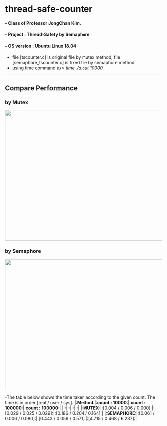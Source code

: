 # thread-safe-counter

#### - Class of Professor JongChan Kim.

#### - Project : Thread-Safety by Semaphore

#### - OS version : Ubuntu Linux 18.04 

- file [tscounter.c] is original file by mutex method, file [semaphore_tscounter.c] is fixed file by semaphore method.
- using time command    *ex> time ./a.out 10000*
--------------------------------------------------------

## Compare Performance

### by Mutex
<img src="https://user-images.githubusercontent.com/68265609/121745519-5dae1500-cb3f-11eb-87d9-6f3ede92f05e.png" width="700" height="420">

### by Semaphore
<img src="https://user-images.githubusercontent.com/68265609/121745533-63a3f600-cb3f-11eb-8864-3aa3fc98d54b.png" width="700" height="420">

-The table below shows the time taken according to the given count. The time is in order [real / user / sys].
|:**Method**:|:**count : 10000**:|:**count : 100000**:|:**count : 100000**:|
|::|::|::|::|
|:**MUTEX**:|:[0.004 / 0.006 / 0.000]:|:[0.029 / 0.025 / 0.029]:|:[0.186 / 0.204 / 0.164]:|
|:**SEMAPHORE**:|:[0.061 / 0.006 / 0.080]:|:[0.443 / 0.059 / 0.571]:|:[4.715 / 0.468 / 6.237]:|
